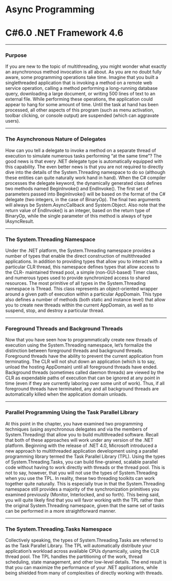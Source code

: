 # Async Programming
# C#6.0  .NET Framework 4.6

----

### Purpose

If you are new to the topic of multithreading, you might wonder what exactly an asynchronous method invocation is all about. As you are no doubt fully aware, some programming operations take time. Imagine that you built a singlethreaded application that is invoking a method on a remote web service operation, calling a method performing a long-running database query, downloading a large document, or writing 500 lines of text to an external file. While performing these operations, the application could appear to hang for some amount of time. Until the task at hand has been processed, all other aspects of this program (such as menu activation, toolbar clicking, or console output) are suspended (which can aggravate users). 

----

###  The Asynchronous Nature of Delegates
How can you tell a delegate to invoke a method on a separate thread of execution to simulate numerous tasks performing “at the same time”? The good news is that every .NET delegate type is automatically equipped with this capability. The even better news is that you are not required to directly dive into the details of the System.Threading namespace to do so (although these entities can quite naturally work hand in hand). When the C# compiler processes the delegate keyword, the dynamically generated class defines two methods named BeginInvoke() and EndInvoke(). The first set of parameters passed into BeginInvoke() will be based on the format of the C# delegate (two integers, in the case of BinaryOp). The final two arguments will always be System.AsyncCallback and System.Object. Also note that the return value of EndInvoke() is an integer, based on the return type of BinaryOp, while the single parameter of this method is always of type IAsyncResult.

----

### The System.Threading Namespace

Under the .NET platform, the System.Threading namespace provides a number of types that enable the direct construction of multithreaded applications. In addition to providing types that allow you to interact with a particular CLR thread, this namespace defines types that allow access to the CLR- maintained thread pool, a simple (non-GUI-based) Timer class, and numerous types used to provide synchronized access to shared resources. The most primitive of all types in the System.Threading namespace is Thread. This class
represents an object-oriented wrapper around a given path of execution within a particular AppDomain. This type also defines a number of methods (both static and instance level) that allow you to create new threads within the current AppDomain, as well as to suspend, stop, and destroy a particular thread. 


----

### Foreground Threads and Background Threads

Now that you have seen how to programmatically create new threads of execution using the System.Threading namespace, let’s formalize the distinction between foreground threads and background threads.
Foreground threads have the ability to prevent the current application from terminating. The CLR will not shut down an application (which is to say, unload the hosting AppDomain) until all foreground threads have ended. 
Background threads (sometimes called daemon threads) are viewed by the CLR as expendable paths of execution that can be ignored at any point in time (even if they are currently laboring over some unit of work). Thus, if all foreground threads have terminated, any and all background threads are automatically killed when the application domain unloads.

----

### Parallel Programming Using the Task Parallel Library

At this point in the chapter, you have examined two programming techniques (using asynchronous delegates and via the members of System.Threading) that allow you to build multithreaded software. Recall that both of these approaches will work under any version of the .NET platform. Beginning with the release of .NET 4.0, Microsoft introduced a new approach to multithreaded application development using a parallel programming library termed the Task Parallel Library (TPL). Using the types of System.Threading.Tasks, you can build fine-grained, scalable parallel code without having to work directly with threads or the thread pool. This is not to say, however, that you will not use the types of System.Threading when you use the TPL. In reality, these two threading toolkits can work together quite naturally. This is especially true in that the System.Threading namespace still provides a majority of the synchronization primitives you examined previously (Monitor, Interlocked, and so forth). This being said, you will quite likely find that you will favor working with the TPL rather than the original System.Threading namespace, given that the same set of tasks can be performed in a more
straightforward manner.

----

### The System.Threading.Tasks Namespace

Collectively speaking, the types of System.Threading.Tasks are referred to as the Task Parallel Library. The TPL will automatically distribute your application’s workload across available CPUs dynamically, using the CLR thread pool. The TPL handles the partitioning of the work, thread scheduling, state management, and other low-level details. The end result is that you can maximize the performance of your .NET applications, while being shielded from many of complexities of directly working with threads.
